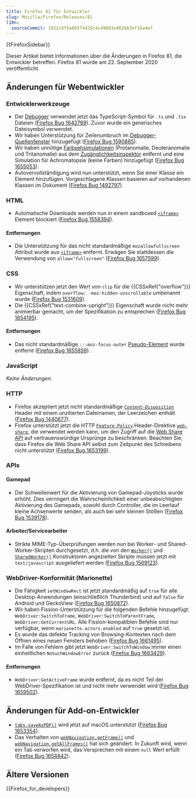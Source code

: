```yaml
---
title: Firefox 81 für Entwickler
slug: Mozilla/Firefox/Releases/81
l10n:
  sourceCommit: 1822cdf5a86574429c4c49883a402663ef16a4ef
---
```


{{FirefoxSidebar}}

Dieser Artikel bietet Informationen über die Änderungen in Firefox 81, die Entwickler betreffen. Firefox 81 wurde am 22. September 2020 veröffentlicht.

## Änderungen für Webentwickler

### Entwicklerwerkzeuge

- Der [Debugger](https://firefox-source-docs.mozilla.org/devtools-user/debugger/index.html) verwendet jetzt das TypeScript-Symbol für `.ts` und `.tsx` Dateien ([Firefox Bug 1642769](https://bugzil.la/1642769)). Zuvor wurde ein generisches Dateisymbol verwendet.
- Wir haben Unterstützung für Zeilenumbruch im [Debugger-Quellenfenster](https://firefox-source-docs.mozilla.org/devtools-user/debugger/ui_tour/index.html#source-pane) hinzugefügt ([Firefox Bug 1590885](https://bugzil.la/1590885)).
- Wir haben unnötige [Farbsehsimulationen](https://firefox-source-docs.mozilla.org/devtools-user/accessibility_inspector/simulation/index.html) (Protanomalie, Deuteranomalie und Tritanomalie) aus dem [Zugänglichkeitsinspektor](https://firefox-source-docs.mozilla.org/devtools-user/accessibility_inspector/index.html) entfernt und eine Simulation für Achromatopsie (keine Farben) hinzugefügt ([Firefox Bug 1655053](https://bugzil.la/1655053)).
- Autovervollständigung wird nun unterstützt, wenn Sie einer Klasse ein Element hinzufügen. Vorgeschlagene Klassen basieren auf vorhandenen Klassen im Dokument ([Firefox Bug 1492797](https://bugzil.la/1492797)).

### HTML

- Automatische Downloads werden nun in einem sandboxed [`<iframe>`](/de/docs/Web/HTML/Element/iframe) Element blockiert ([Firefox Bug 1558394](https://bugzil.la/1558394)).

#### Entfernungen

- Die Unterstützung für das nicht standardmäßige `mozallowfullscreen` Attribut wurde aus [`<iframe>`](/de/docs/Web/HTML/Element/iframe) entfernt. Erwägen Sie stattdessen die Verwendung von `allow="fullscreen"` ([Firefox Bug 1657599](https://bugzil.la/1657599)).

### CSS

- Wir unterstützen jetzt den Wert von `clip` für die {{CSSxRef("overflow")}} Eigenschaft, indem `overflow: -moz-hidden-unscrollable` umbenannt wurde ([Firefox Bug 1531609](https://bugzil.la/1531609)).
- Die {{CSSxRef("text-combine-upright")}} Eigenschaft wurde nicht mehr animierbar gemacht, um der Spezifikation zu entsprechen ([Firefox Bug 1654195](https://bugzil.la/1654195)).

#### Entfernungen

- Das nicht standardmäßige `::-moz-focus-outer` [Pseudo-Element](/de/docs/Web/CSS/Pseudo-elements) wurde entfernt ([Firefox Bug 1655859](https://bugzil.la/1655859)).

### JavaScript

_Keine Änderungen._

### HTTP

- Firefox akzeptiert jetzt nicht standardmäßige [`Content-Disposition`](/de/docs/Web/HTTP/Headers/Content-Disposition) Header mit einem unzitierten Dateinamen, der Leerzeichen enthält ([Firefox Bug 1440677](https://bugzil.la/1440677)).
- Firefox unterstützt jetzt die HTTP [`Feature-Policy`](/de/docs/Web/HTTP/Headers/Permissions-Policy) Header-Direktive [`web-share`](/de/docs/Web/HTTP/Headers/Permissions-Policy/web-share), die verwendet werden kann, um den Zugriff auf die [Web Share API](/de/docs/Web/API/Navigator/share) auf vertrauenswürdige Ursprünge zu beschränken. Beachten Sie, dass Firefox die Web Share API selbst zum Zeitpunkt des Schreibens nicht unterstützt ([Firefox Bug 1653199](https://bugzil.la/1653199)).

### APIs

#### Gamepad

- Der Schwellenwert für die Aktivierung von Gamepad-Joysticks wurde erhöht. Dies verringert die Wahrscheinlichkeit einer unbeabsichtigten Aktivierung des Gamepads, sowohl durch Controller, die im Leerlauf kleine Achsenwerte senden, als auch bei sehr kleinen Stößen ([Firefox Bug 1539178](https://bugzil.la/1539178)).

#### Arbeiter/Servicearbeiter

- Strikte MIME-Typ-Überprüfungen werden nun bei Worker- und Shared-Worker-Skripten durchgesetzt, d.h. die von den [`Worker()`](/de/docs/Web/API/Worker/Worker) und [`SharedWorker()`](/de/docs/Web/API/SharedWorker/SharedWorker) Konstruktoren angezielten Skripte müssen jetzt mit `text/javascript` ausgeliefert werden ([Firefox Bug 1569123](https://bugzil.la/1569123)).

### WebDriver-Konformität (Marionette)

- Die Fähigkeit `setWindowRect` ist jetzt standardmäßig auf `true` für alle Desktop-Anwendungen (einschließlich Thunderbird) und auf `false` für Android und GeckoView ([Firefox Bug 1650872](https://bugzil.la/1650872)).
- Wir haben Fission-Unterstützung für die folgenden Befehle hinzugefügt: `WebDriver:SwitchToFrame`, `WebDriver:SwitchToParentFrame`, `WebDriver:GetCurrentURL`. Alle Fission-kompatiblen Befehle sind nur verfügbar, wenn `marionette.actors.enabled` auf `true` gesetzt ist.
- Es wurde das defekte Tracking von Browsing-Kontexten nach dem Öffnen eines neuen Fensters behoben ([Firefox Bug 1661495](https://bugzil.la/1661495)).
- Im Falle von Fehlern gibt jetzt `WebDriver:SwitchToWindow` immer einen einheitlichen `NoSuchWindowError` zurück ([Firefox Bug 1663429](https://bugzil.la/1663429)).

#### Entfernungen

- `WebDriver:GetActiveFrame` wurde entfernt, da es nicht Teil der WebDriver-Spezifikation ist und nicht mehr verwendet wird ([Firefox Bug 1659502](https://bugzil.la/1659502)).

## Änderungen für Add-on-Entwickler

- [`tabs.saveAsPDF()`](/de/docs/Mozilla/Add-ons/WebExtensions/API/tabs/saveAsPDF) wird jetzt auf macOS unterstützt ([Firefox Bug 1653354](https://bugzil.la/1653354)).
- Das Verhalten von [`webNavigation.getFrame()`](/de/docs/Mozilla/Add-ons/WebExtensions/API/webNavigation/getFrame) und [`webNavigation.getAllFrames()`](/de/docs/Mozilla/Add-ons/WebExtensions/API/webNavigation/getAllFrames) hat sich geändert. In Zukunft wird, wenn ein Tab verworfen wird, das Versprechen mit einem `null` Wert erfüllt ([Firefox Bug 1654842](https://bugzil.la/1654842)).

## Ältere Versionen

{{Firefox_for_developers}}
